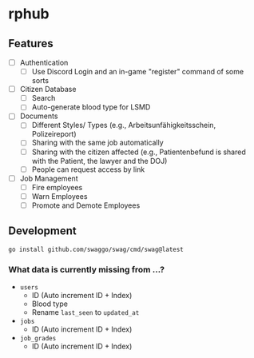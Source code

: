 # rphub

## Features

- [ ] Authentication
    - [ ] Use Discord Login and an in-game "register" command of some sorts
- [ ] Citizen Database
    - [ ] Search
    - [ ] Auto-generate blood type for LSMD
- [ ] Documents
    - [ ] Different Styles/ Types (e.g., Arbeitsunfähigkeitsschein, Polizeireport)
    - [ ] Sharing with the same job automatically
    - [ ] Sharing with the citizen affected (e.g., Patientenbefund is shared with the Patient, the lawyer and the DOJ)
    - [ ] People can request access by link
- [ ] Job Management
    - [ ] Fire employees
    - [ ] Warn Employees
    - [ ] Promote and Demote Employees 

## Development

```console
go install github.com/swaggo/swag/cmd/swag@latest
```

### What data is currently missing from ...?

* `users`
    * ID (Auto increment ID + Index)
    * Blood type
    * Rename `last_seen` to `updated_at`
* `jobs`
    * ID (Auto increment ID + Index)
* `job_grades`
    * ID (Auto increment ID + Index)
